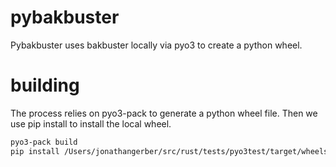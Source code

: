 # pybakbuster
Pybakbuster uses bakbuster locally via pyo3 to create a python wheel.

# building

The process relies on pyo3-pack to generate a python wheel file. Then we use pip install to install the local wheel.

```bash
pyo3-pack build
pip install /Users/jonathangerber/src/rust/tests/pyo3test/target/wheels/pybakbuster-0.3.4-cp27-cp27m-macosx_10_7_x86_64.whl
```
